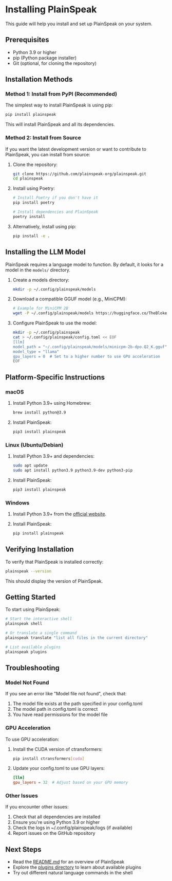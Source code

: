 # Installing PlainSpeak

This guide will help you install and set up PlainSpeak on your system.

## Prerequisites

- Python 3.9 or higher
- pip (Python package installer)
- Git (optional, for cloning the repository)

## Installation Methods

### Method 1: Install from PyPI (Recommended)

The simplest way to install PlainSpeak is using pip:

```bash
pip install plainspeak
```

This will install PlainSpeak and all its dependencies.

### Method 2: Install from Source

If you want the latest development version or want to contribute to PlainSpeak, you can install from source:

1. Clone the repository:
   ```bash
   git clone https://github.com/plainspeak-org/plainspeak.git
   cd plainspeak
   ```

2. Install using Poetry:
   ```bash
   # Install Poetry if you don't have it
   pip install poetry
   
   # Install dependencies and PlainSpeak
   poetry install
   ```

3. Alternatively, install using pip:
   ```bash
   pip install -e .
   ```

## Installing the LLM Model

PlainSpeak requires a language model to function. By default, it looks for a model in the `models/` directory.

1. Create a models directory:
   ```bash
   mkdir -p ~/.config/plainspeak/models
   ```

2. Download a compatible GGUF model (e.g., MiniCPM):
   ```bash
   # Example for MiniCPM 2B
   wget -P ~/.config/plainspeak/models https://huggingface.co/TheBloke/MiniCPM-2B-dpo-GGUF/resolve/main/minicpm-2b-dpo.Q2_K.gguf
   ```

3. Configure PlainSpeak to use the model:
   ```bash
   mkdir -p ~/.config/plainspeak
   cat > ~/.config/plainspeak/config.toml << EOF
   [llm]
   model_path = "~/.config/plainspeak/models/minicpm-2b-dpo.Q2_K.gguf"
   model_type = "llama"
   gpu_layers = 0  # Set to a higher number to use GPU acceleration
   EOF
   ```

## Platform-Specific Instructions

### macOS

1. Install Python 3.9+ using Homebrew:
   ```bash
   brew install python@3.9
   ```

2. Install PlainSpeak:
   ```bash
   pip3 install plainspeak
   ```

### Linux (Ubuntu/Debian)

1. Install Python 3.9+ and dependencies:
   ```bash
   sudo apt update
   sudo apt install python3.9 python3.9-dev python3-pip
   ```

2. Install PlainSpeak:
   ```bash
   pip3 install plainspeak
   ```

### Windows

1. Install Python 3.9+ from the [official website](https://www.python.org/downloads/).

2. Install PlainSpeak:
   ```bash
   pip install plainspeak
   ```

## Verifying Installation

To verify that PlainSpeak is installed correctly:

```bash
plainspeak --version
```

This should display the version of PlainSpeak.

## Getting Started

To start using PlainSpeak:

```bash
# Start the interactive shell
plainspeak shell

# Or translate a single command
plainspeak translate "list all files in the current directory"

# List available plugins
plainspeak plugins
```

## Troubleshooting

### Model Not Found

If you see an error like "Model file not found", check that:

1. The model file exists at the path specified in your config.toml
2. The model path in config.toml is correct
3. You have read permissions for the model file

### GPU Acceleration

To use GPU acceleration:

1. Install the CUDA version of ctransformers:
   ```bash
   pip install ctransformers[cuda]
   ```

2. Update your config.toml to use GPU layers:
   ```toml
   [llm]
   gpu_layers = 32  # Adjust based on your GPU memory
   ```

### Other Issues

If you encounter other issues:

1. Check that all dependencies are installed
2. Ensure you're using Python 3.9 or higher
3. Check the logs in ~/.config/plainspeak/logs (if available)
4. Report issues on the GitHub repository

## Next Steps

- Read the [README.md](README.md) for an overview of PlainSpeak
- Explore the [plugins directory](plainspeak/plugins) to learn about available plugins
- Try out different natural language commands in the shell
